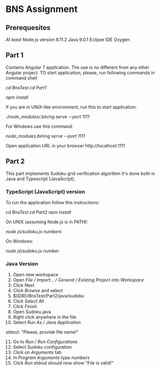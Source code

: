 # BNS Assignment
## Prerequesites
*At least* Node.js version 8.11.2
Java 9.0.1
Eclipse IDE Oxygen

## Part 1
Contains Angular 7 application.
The use is no different from any other Angular project.
TO start application, please, run following commands in command shell 

_cd BnsTest_
_cd Part1_

_npm install_

If you are in UNIX-like environment, run this to start application:

_./node_modules/.bin/ng serve --port 1111_

For Windows use this command:

_node_modules\.bin\ng serve --port 1111_

Open application URL in your browser http://localhost:1111

## Part 2

This part implements Sudoku grid verification algorithm
It's done both in Java and Typescript (JavaScript).

### TypeScript (JavaScript) version

To run the application follow this instructions:

_cd BnsTest_
_cd Part2_
_npm install_

On UNIX (assuming Node.js is in PATH):

_node js/sudoku.js numbers_

On Windows:

_node js\sudoku.js number_

### Java Version

1. Open new workspace
2. Open _File / Import... / General / Existing Project into Workspace_
3. Click Next
4. Click _Browse_ and select 
5. ${DIR}/BnsTest/Part2/java/sudoku
6. Click _Select All_
7. Click _Finish_
8. Open Sudoku.java 
9. Right click anywhere in the file 
10. Select _Run As / Java Application_

stdout: "Please, provide file name!"

11. Go to _Run / Run Configurations_
12. Select _Sudoku_ configuration 
13. Click on _Arguments_ tab
14. In _Program Arguments_ type _numbers_
15. Click _Run_
stdout should now show "File is valid!"
